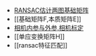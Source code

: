 - [RANSAC估计两图基础矩阵](RANSAC估计两图基础矩阵.canvas)
- [[基础矩阵F,本质矩阵E]]
- [相机内参与外参,相机标定](相机内参与外参,相机标定.md)
- [[单应变换矩阵H]]
- [[ransac特征匹配]]